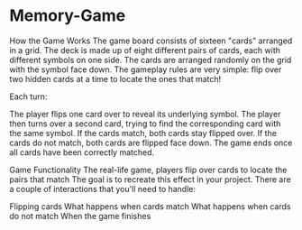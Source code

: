# Memory-Game

How the Game Works
The game board consists of sixteen "cards" arranged in a grid. The deck is made up of eight different pairs of cards, each with different symbols on one side. The cards are arranged randomly on the grid with the symbol face down. The gameplay rules are very simple: flip over two hidden cards at a time to locate the ones that match!

Each turn:

The player flips one card over to reveal its underlying symbol.
The player then turns over a second card, trying to find the corresponding card with the same symbol.
If the cards match, both cards stay flipped over.
If the cards do not match, both cards are flipped face down.
The game ends once all cards have been correctly matched.

Game Functionality
The real-life game, players flip over cards to locate the pairs that match The goal is to recreate this effect in your project. There are a couple of interactions that you'll need to handle:

Flipping cards
What happens when cards match
What happens when cards do not match
When the game finishes